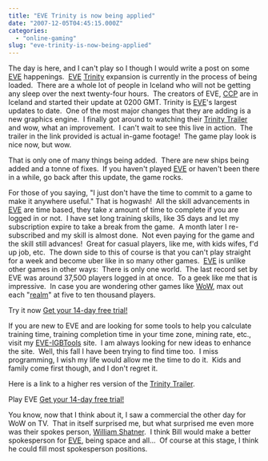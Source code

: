 ```yaml
---
title: "EVE Trinity is now being applied"
date: "2007-12-05T04:45:15.000Z"
categories: 
  - "online-gaming"
slug: "eve-trinity-is-now-being-applied"
---
```


The day is here, and I can't play so I though I would write a post on some [EVE](https://secure.eve-online.com/ft/?aid=102929) happenings.  [EVE](https://secure.eve-online.com/ft/?aid=102929) [Trinity](http://www.eve-online.com/Trinity/index.html) expansion is currently in the process of being loaded.  There are a whole lot of people in Iceland who will not be getting any sleep over the next twenty-four hours.  The creators of EVE, [CCP](http://www.ccpgames.com/) are in Iceland and started their update at 0200 GMT. Trinity is [EVE](https://secure.eve-online.com/ft/?aid=102929)'s largest updates to date.  One of the most major changes that they are adding is a new graphics engine.  I finally got around to watching their [Trinity Trailer](http://ccp.vo.llnwd.net/o2/video/2/trinity_trailer_1280x720.wmv) and wow, what an improvement.  I can't wait to see this live in action.  The trailer in the link provided is actual in-game footage!  The game play look is nice now, but wow.

That is only one of many things being added.  There are new ships being added and a tonne of fixes.  If you haven't played [EVE](https://secure.eve-online.com/ft/?aid=102929) or haven't been there in a while, go back after this update, the game rocks.

For those of you saying, "I just don't have the time to commit to a game to make it anywhere useful." That is hogwash!  All the skill advancements in [EVE](https://secure.eve-online.com/ft/?aid=102929) are time based, they take _x_ amount of time to complete if you are logged in or not.  I have set long training skills, like 35 days and let my subscription expire to take a break from the game.  A month later I re-subscribed and my skill is almost done.  Not even paying for the game and the skill still advances!  Great for casual players, like me, with kids wifes, f'd up job, etc.  The down side to this of course is that you can't play straight for a week and become uber like in so many other games.  [EVE](https://secure.eve-online.com/ft/?aid=102929) is unlike other games in other ways:  There is only one world.  The last record set by EVE was around 37,500 players logged in at once.  To a geek like me that is impressive.  In case you are wondering other games like [WoW](http://worldofwarcraft.com), max out each "[realm](http://worldofwarcraft.com/realmstatus/)" at five to ten thousand players.

Try it now [Get your 14-day free trial!](https://secure.eve-online.com/ft/?aid=102929)

If you are new to EVE and are looking for some tools to help you calculate training time, training completion time in your time zone, mining rate, etc.,   visit my [EVE-IGBTools](http://EVE-IGBTools.com) site.  I am always looking for new ideas to enhance the site.  Well, this fall I have been trying to find time too.  I miss programming, I wish my life would allow me the time to do it.  Kids and family come first though, and I don't regret it.

Here is a link to a higher res version of the [Trinity Trailer](http://ccp.vo.llnwd.net/o2/video/2/trinity_trailer_1920x1080.wmv).

Play EVE [Get your 14-day free trial!](https://secure.eve-online.com/ft/?aid=102929)

You know, now that I think about it, I saw a commercial the other day for WoW on TV.  That in itself surprised me, but what surprised me even more was their spokes person, [William Shatner](http://youtube.com/watch?v=ykb2A4FtyHQ).  I think Bill would make a better spokesperson for [EVE](https://secure.eve-online.com/ft/?aid=102929), being space and all...  Of course at this stage, I think he could fill most spokesperson positions.
